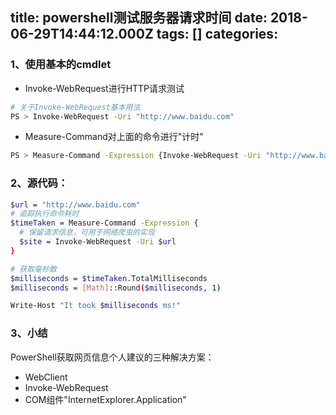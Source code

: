 
title: powershell测试服务器请求时间
date: 2018-06-29T14:44:12.000Z
tags: []
categories: 
---
### <a name="roedeh"></a>1、使用基本的cmdlet

* Invoke-WebRequest进行HTTP请求测试

```Bash
# 关于Invoke-WebRequest基本用法
PS > Invoke-WebRequest -Uri "http://www.baidu.com"

```

* Measure-Command对上面的命令进行"计时"

```Bash
PS > Measure-Command -Expression {Invoke-WebRequest -Uri "http://www.baidu.com"}
```

### <a name="o0gfrv"></a>2、源代码：

```Bash
$url = "http://www.baidu.com"
# 追踪执行命令耗时
$timeTaken = Measure-Command -Expression {
  # 保留请求信息，可用于网络爬虫的实现
  $site = Invoke-WebRequest -Uri $url
}

# 获取毫秒数
$milliseconds = $timeTaken.TotalMilliseconds
$milliseconds = [Math]::Round($milliseconds, 1)

Write-Host "It took $milliseconds ms!"
```

### <a name="nokahz"></a>3、小结

PowerShell获取网页信息个人建议的三种解决方案：

* WebClient
* Invoke-WebRequest
* COM组件"InternetExplorer.Application"


